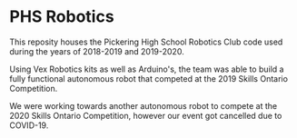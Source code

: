 # PHS Robotics

This reposity houses the Pickering High School Robotics Club code used during the years of 2018-2019 and 2019-2020.

Using Vex Robotics kits as well as Arduino's, the team was able to build a fully functional autonomous robot that competed at the 2019 Skills Ontario Competition.

We were working towards another autonomous robot to compete at the 2020 Skills Ontario Competition, however our event got cancelled due to COVID-19.

